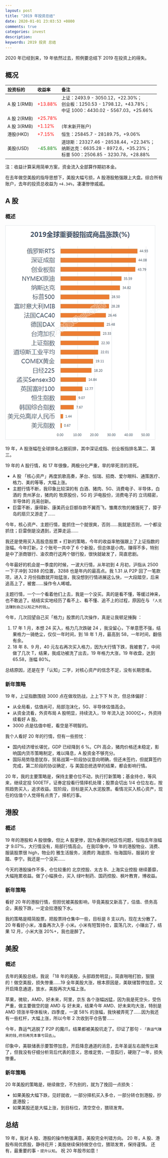 ```yaml
---
layout: post
title: "2019 年投资总结"
date: 2020-01-01 23:03:53 +0800
comments: true
categories: invest
description: 
keywords: 2019 投资 总结
---
```

2020 年已经到来，19 年依然过去，照例要总结下 2019 在投资上的得失。

## 概况

|投资标的|收益率|备注|
|:--|:--|:--|
|A 股 1(RMB)|<font color="red">+13.88%</font>|上证：2493.9 - 3050.12，+22.30%；<br>创业板：1250.53 - 1798.12，+43.78%；<br>中证 1000：4430.02 - 5567.03，+25.66%|
|A 股 2(RMB)|<font color="red">+25.78%</font>|
|A 股 3(RMB)|<font color="red">+1.12%</font>|(年末新开账户)|
|港股(HKD)|<font color="red">+7.15%</font>|恒生：25845.7 - 28189.75，+9.06%|
|美股(USD)|<font color="green">-45.88%</font>|道琼斯：23327.46 - 28538.44，+22.34%；<br>纳斯达克：6635.28 - 8972.6，+35.23%；<br>标普 500：2506.85 - 3230.78，+28.88%|
    
注：收益计算采用简单方案，资金流入全部算作期初本金。

在去年做空美股的指导思想下，美股大幅亏损，A 股港股勉强跟上大盘。综合所有账户，去年的投资总收益为 `+4.34%`，凄凄惨惨戚戚。

## A 股
### 概述

![2019global-stock-market](/images/2020-01-01-2019-invest-summary/2019global-stock-market.jpg)

19 年，A 股涨幅在全球排名占据前排，其中深证成指、创业板指排名第二、第三。

19 年的 A 股行情，和 17 年很像，两极分化严重，旱的旱死涝的涝死。

* A 股 「核心资产」再度凯歌高奏，茅台、恒瑞、招商、爱尔眼科、通策医疗、格力、美的等等，大幅上涨。
* 主题行情不断，我印象比较深的有 白酒、猪肉、5G、消费电子、半导体，白酒的 贵州茅台，猪肉的 牧原股份，5G 的 沪电股份，消费电子的 立讯精密，半导体的 兆易创新。
* 巨雷不断，康得新、康美药业巨额存款不翼而飞，雏鹰农牧的猪饿死了，獐子岛的扇贝又游走了……
	
今年，核心资产、主题行情，能抓住一个就很爽，否则……我就是否则，一个都没抓住；巨雷倒是没遇到，还算走运……

我还是使用买入高股息股票 + 打新的策略，今年的收益率勉强跟上了上证指数的涨幅。今年打新，2 个账号一共中了 6 个新股，但总体是小肉，赚得不多，特别是中了浙商银行、渝农商行这两个银行股，很快就破发了，简直悲剧。

今年最好的机会是一季度的时候，一波大行情，从年初到 4 月初，沪指从 2500 一下子冲到 3288 的位置，3288 也是年内的最高点。我 1.31 从 P2P 回了一笔款项，进入 2 月份指数就开始猛涨，我没想到行情进展这么快，一大段踏空，后来追高上了，被套……操作令人唏嘘。

主题行情，一个一个看着他们上去，我是一个没买。真的是看不懂，等缓过神来，也不敢追了。结结实实地经历了看不上、看不懂、追不上的过程，原因在与 `「人无法赚到自己认知之外的钱」`。

今年，几次回望自己买「格力」股票的几次操作，真是让我顿足捶胸 ：

1. 17 年 1 月，本想 24 买入，格力几次跌破 24 ，我没留心，下单意愿不强，结果格力一骑绝尘，仅仅一年时间，到 18 年 1 月，最高到 58，一年时间，翻倍有余。
2. 18 年 8、9 月，40 元左右再次买入格力，因为大行情下跌，我被套了，中间做了几次 T，结果，我成功被洗了出去，19 年格力大涨，19 年收盘，达到 65.58，涨幅 80%。

总结原因，还是在于「认知」二字，对核心资产的信念不足，没有长期思维。

### 新年策略
19 年，上证指数围绕 3000 点在做攻防战，上上下下 N 次，但总体偏好：

* 从全局看，估值尚可，局部泡沫化，5G、半导体估值高企。
* 从资金流看，外资布局 A 股明显，持续流入，19 年流入达 3000亿+，外资持续看好 A 股。
* 3000 点是估值中枢，看空是不明智的。

我个人看好 20 年的行情，但有一些担忧：

* 国内经济增长堪忧，GDP 已经降到 6 %。CPI 高企，猪肉价格还未稳定，影响国内货币策略制定，难以降息，A 股资金不够充分。
* 国际局势隐患犹存，贸易战第一阶段协议意向明确，但还未签约，但就算签约完成，第二阶段的协议确定，与 美国总统选举的结果，都会影响行情。

20 年，我的主要策略是，保持主要仓位不动，执行打新策略；基金持仓，等风来，继续定投 500ETF，证券定投看行情择机处理；股票会切出 1/4 仓位左右，按照趋势买入，追求收益。现阶段，目标是买入水泥股票。看情况买入核心资产，现在的估值个人觉得有点贵了，择机行事。

## 港股
### 概述
19 年的港股和 A 股很像，但比 A 股更惨，因为香港的地区性问题，恒指去年涨幅才 9.07%，大行情没有，局部行情高企。
在我印象中，19 年的港股物业、消费、服装股票很 high，物业的 雅生活服务，消费的 海底捞、怡海国际，服装的 安踏、李宁。我还是一个没买……

今天的港股操作不多，仓位较重的 北京控股、太古 B、上海实业控股 继续萎靡，大幅拖累收益。做了小幅换仓，买入 绿叶制药、国药控股、枫叶教育，博收益。

### 新年策略
看好 20 年的港股行情，但担忧被美股影响，毕竟美股又新高了，估值、债务高企，美股下跌，一定会拉港股下水。

我的策略是精简股票，把股票持仓集中一些，目标是 8 支以内，现在太分散了。20 年看好小米，准备再次入手 小米。小米有短暂持仓，震荡几次，小赚出了，结果 12 月，小米大涨 20%+，我也是醉了。

## 美股
### 概述
去年的美股总结，我说 「18 年的美股，头部趋势明显」，简直啪啪打脸，狠狠的！做空美股，损失惨重……19 全年美股大涨，根本原因是，美联储暂停加息，又开启降息通道，放水，美股再次大幅上涨。

苹果，微软，AMD，好未来，阿里，京东 各个涨幅凶猛，因为我是死空头，受伤严重，做主要做空的是 AMD 与 好未来，结果今年 AMD、好未来均大涨，特别是 AMD 领涨半导体板块，四季度，一波 58% 的涨幅，我快被弄死了……因为我还有一些杠杆，大幅上涨，所以今年 2 次收到平仓告警……

今年，靠运气逃脱了 P2P 的魔爪，结果都被美股坑走了。印证了那句 - `「靠运气赚来的钱,终将再凭本事亏回去」`。

印象中，美联储表示要暂停加息，开启降息通道的消息，去年圣诞左右就传出来了，但我没有仔细分析背后代表的意义，思维定势，一意孤行，硬刚了一年，损失惨重。

### 新年策略
20 年美股的策略是，继续做空，不为别的，就为了挽回一点损失：

* 如果美股大幅下跌，见好就收，一部分择机买入多仓，一部分转仓到港股，抄底港股；
* 如果美股还是大幅上涨，到目标位，清空空仓，猥琐发育。

## 总结
19 年，我对 A 股、港股的操作勉强满意，美股完全判错方向。
20 年，A 股、港股布局优质股，静待花开；美股继续保持做空仓位，猥琐发育，保持谨慎。
还有，最重要的事 - `提升认知`。
祝 20 年股市如意！